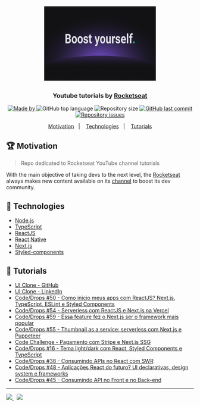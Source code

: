 <h1 align="center">
  <img src="clone-github/images/rocketseat-boost-yourself.png" height="200" width="300" max-width="100%" alt="rocketseat">
</h1>

<h3 align="center">
  Youtube tutorials by <a href="https://rocketseat.com.br/">Rocketseat</a>
</h3>

<p align="center">
   <a href="https://www.linkedin.com/in/lucasfdcampos/">
    <img alt="Made by" src="https://img.shields.io/badge/made%20by-Lucas%20Campos-red">
  </a>
  <img alt="GitHub top language" src="https://img.shields.io/github/languages/top/lucasfdcampos/rocketseat-youtube?color=red">
  <img alt="Repository size" src="https://img.shields.io/github/repo-size/lucasfdcampos/rocketseat-youtube?color=red">
  <a href="https://github.com/lucasfdcampos/rocketseat-youtube?/commits/master"><img alt="GitHub last commit" src="https://img.shields.io/github/last-commit/lucasfdcampos/rocketseat-youtube?color=red"></a>
  <a href="https://github.com/lucasfdcampos/rocketseat-youtube?/issues"><img alt="Repository issues" src="https://img.shields.io/github/issues/lucasfdcampos/rocketseat-youtube?color=red"></a>
</p>

<p align="center">
  <a href="#trophy-motivation">Motivation</a>&nbsp;&nbsp;&nbsp;|&nbsp;&nbsp;&nbsp;
  <a href="#-technologies">Technologies</a>&nbsp;&nbsp;&nbsp;|&nbsp;&nbsp;&nbsp;
  <a href="#movie_camera-tutorials">Tutorials</a>
</p>

## :trophy: Motivation

> Repo dedicated to Rocketseat YouTube channel tutorials

With the main objective of taking devs to the next level, the [Rocketseat](https://rocketseat.com.br) always makes new content available on its [channel](https://www.youtube.com/channel/UCSfwM5u0Kce6Cce8_S72olg) to boost its dev community.

## 🚀 Technologies

- [Node.js](https://nodejs.org/en/)
- [TypeScript](https://www.typescriptlang.org/)
- [ReactJS](https://reactjs.org/)
- [React Native](https://reactnative.dev/)
- [Next.js](https://nextjs.org/)
- [Styled-components](https://styled-components.com/)

## :movie_camera: Tutorials

- [UI Clone - GitHub](https://github.com/lucasfdcampos/rocketseat-youtube/tree/master/clone-github)
- [UI Clone - LinkedIn](https://github.com/lucasfdcampos/rocketseat-youtube/tree/master/clone-linkedin-shimmer-effect)
- [Code/Drops #50 - Como inicio meus apps com ReactJS? Next.js, TypeScript, ESLint e Styled Components](https://github.com/lucasfdcampos/rocketseat-youtube/tree/master/react-nextjs-typescript-structure)
- [Code/Drops #54 - Serverless com ReactJS e Next.js na Vercel](https://github.com/lucasfdcampos/rocketseat-youtube/tree/master/nextjs-functions)
- [Code/Drops #59 - Essa feature fez o Next.js ser o framework mais popular](https://github.com/lucasfdcampos/rocketseat-youtube/tree/master/nextjs-ssg)
- [Code/Drops #55 - Thumbnail as a service: serverless com Next.js e Puppeteer](https://github.com/lucasfdcampos/rocketseat-youtube/tree/master/nextjs-serverless-thumb-generator)
- [Code Challenge - Pagamento com Stripe e Next.js SSG](https://github.com/lucasfdcampos/rocketseat-youtube/tree/master/nextjs-stripe)
- [Code/Drops #16 - Tema light/dark com React, Styled Components e TypeScript](https://github.com/lucasfdcampos/rocketseat-youtube/tree/master/react-theme-switcher)
- [Code/Drops #38 - Consumindo APIs no React com SWR](https://github.com/lucasfdcampos/rocketseat-youtube/tree/master/react-swr)
- [Code/Drops #48 - Aplicações React do futuro? UI declarativas, design system e frameworks](https://github.com/lucasfdcampos/rocketseat-youtube/tree/master/nextjs-design-system-chakra)
- [Code/Drops #45 - Consumindo API no Front e no Back-end](https://github.com/lucasfdcampos/rocketseat-youtube/tree/master/consuming-api)

---

<a href="https://github.com/lucasfdcampos">
    <img src="https://img.shields.io/badge/-Lucas%20Campos-000000?style=for-the-badge&logo=GitHub&logoColor=#000000" />
</a>
&nbsp
<a href="https://linkedin.com/in/lucasfdcampos">
  <img src="https://img.shields.io/badge/linkedin-0077B5.svg?style=for-the-badge&logo=linkedin&logoColor=white">
</a>
